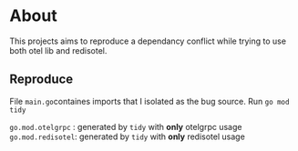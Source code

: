 # About
This projects aims to reproduce a dependancy conflict while trying to use both otel lib and redisotel.

## Reproduce
File `main.go`containes imports that I isolated as the bug source.
Run `go mod tidy`

`go.mod.otelgrpc` : generated by `tidy` with **only** otelgrpc usage
`go.mod.redisotel`: generated by `tidy` with **only** redisotel usage
